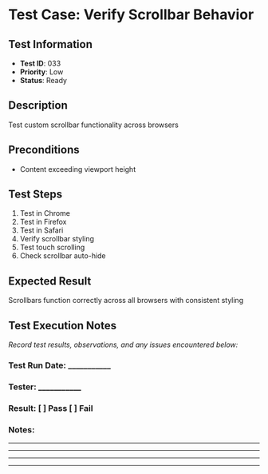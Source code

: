 # Test Case: Verify Scrollbar Behavior

## Test Information
- **Test ID**: 033
- **Priority**: Low
- **Status**: Ready

## Description
Test custom scrollbar functionality across browsers

## Preconditions
- Content exceeding viewport height

## Test Steps
1. Test in Chrome
2. Test in Firefox
3. Test in Safari
4. Verify scrollbar styling
5. Test touch scrolling
6. Check scrollbar auto-hide

## Expected Result
Scrollbars function correctly across all browsers with consistent styling

## Test Execution Notes
_Record test results, observations, and any issues encountered below:_

### Test Run Date: ___________
### Tester: ___________
### Result: [ ] Pass [ ] Fail

### Notes:
_________________________________
_________________________________
_________________________________
_________________________________